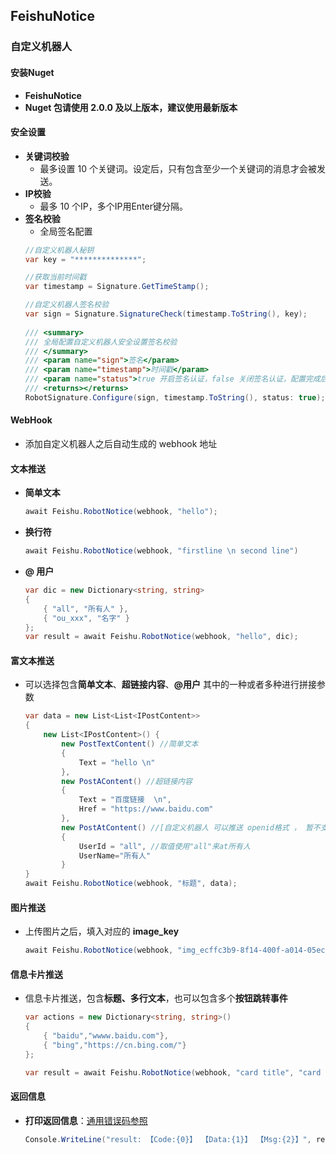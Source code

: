<!--
 * @Author: 15868707168@163.com 15868707168@163.com
 * @Date: 2023-05-04 09:22:22
 * @LastEditors: 15868707168@163.com 15868707168@163.com
 * @LastEditTime: 2023-05-05 11:52:33
 * @FilePath: \undefinedd:\FeishuNotice\README.md
 * @Description: 这是默认设置,请设置`customMade`, 打开koroFileHeader查看配置 进行设置: https://github.com/OBKoro1/koro1FileHeader/wiki/%E9%85%8D%E7%BD%AE
-->
## FeishuNotice

### 自定义机器人

#### 安装Nuget
+ **FeishuNotice**
+ **Nuget 包请使用 2.0.0 及以上版本，建议使用最新版本**

#### 安全设置

  + **关键词校验**
     + 最多设置 10 个关键词。设定后，只有包含至少一个关键词的消息才会被发送。
  + **IP校验**
    + 最多 10 个IP，多个IP用Enter键分隔。
  + **签名校验**
    + 全局签名配置
     ```C#
     //自定义机器人秘钥
    var key = "**************";
    
    //获取当前时间戳
    var timestamp = Signature.GetTimeStamp();
    
    //自定义机器人签名校验
    var sign = Signature.SignatureCheck(timestamp.ToString(), key);
   
    /// <summary>
    /// 全局配置自定义机器人安全设置签名校验
    /// </summary>
    /// <param name="sign">签名</param>
    /// <param name="timestamp">时间戳</param>
    /// <param name="status">true 开启签名认证，false 关闭签名认证，配置完成后默认开启</param>
    /// <returns></returns>
    RobotSignature.Configure(sign, timestamp.ToString(), status: true);
    ```


#### WebHook
+ 添加自定义机器人之后自动生成的 webhook 地址

#### 文本推送
+ **简单文本**
    ``` C#
    await Feishu.RobotNotice(webhook, "hello");
    ```
+ **换行符** 
    ``` C#
    await Feishu.RobotNotice(webhook, "firstline \n second line")
    ```
+ **@ 用户** 
    ``` C#
    var dic = new Dictionary<string, string>
    {
        { "all", "所有人" },
        { "ou_xxx", "名字" }
    };
    var result = await Feishu.RobotNotice(webhook, "hello", dic);
    ```
#### 富文本推送
+ 可以选择包含**简单文本**、**超链接内容**、**@用户** 其中的一种或者多种进行拼接参数 
    ``` C#
    var data = new List<List<IPostContent>>
    {
        new List<IPostContent>() {
            new PostTextContent() //简单文本
            {
                Text = "hello \n"
            },
            new PostAContent() //超链接内容
            {
                Text = "百度链接  \n",
                Href = "https://www.baidu.com"
            },
            new PostAtContent() //[自定义机器人 可以推送 openid格式 ， 暂不支持 email,user_id https://open.feishu.cn/document/ukTMukTMukTM/ucTM5YjL3ETO24yNxkjN#f62e72d5]
            {
                UserId = "all", //取值使用"all"来at所有人
                UserName="所有人"
            }
    }
    await Feishu.RobotNotice(webhook, "标题", data);
    ```

#### 图片推送
+ 上传图片之后，填入对应的 **image_key**
    ``` C#
    await Feishu.RobotNotice(webhook, "img_ecffc3b9-8f14-400f-a014-05eca1a4310g");
    ```

#### 信息卡片推送
+  信息卡片推送，包含**标题、多行文本**，也可以包含多个**按钮跳转事件**
    ``` C#
    var actions = new Dictionary<string, string>()
    {
        { "baidu","wwww.baidu.com"},
        { "bing","https://cn.bing.com/"}
    };

    var result = await Feishu.RobotNotice(webhook, "card title", "card content", actions);
    ```

#### 返回信息

+  **打印返回信息**：[通用错误码参照](https://open.feishu.cn/document/ukTMukTMukTM/ugjM14COyUjL4ITN)
    ``` C#
    Console.WriteLine("result: 【Code:{0}】 【Data:{1}】 【Msg:{2}】", result?.Code, result?.Data, result?.Msg);
    ```